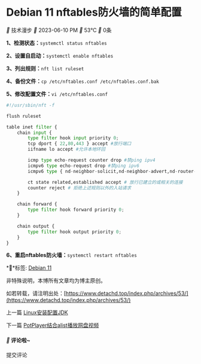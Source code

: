 
# Debian 11 nftables防火墙的简单配置

** 技术漫步 ** 2023-06-10 PM ** 53℃ ** 0条

**1、检测状态：**`systemctl status nftables`

**2、设置自启动：**`systemctl enable nftables`

**3、列出规则：**`nft list ruleset`

**4、备份文件：**`cp /etc/nftables.conf /etc/nftables.conf.bak`

**5、修改配置文件：**`vi /etc/nftables.conf`

```python
#!/usr/sbin/nft -f

flush ruleset

table inet filter { 
    chain input {
        type filter hook input priority 0;
        tcp dport { 22,80,443 } accept #放行端口
        iifname lo accept #允许本地环回

        icmp type echo-request counter drop #禁ping ipv4
        icmpv6 type echo-request drop #禁ping ipv6
        icmpv6 type { nd-neighbor-solicit,nd-neighbor-advert,nd-router-solicit,nd-router-advert } accept # 放行ipv6邻居发现等 (对于不开启nftables能正常ping通外部网络 而当开启了nftables则无法使用ipv6时 这很重要！)

        ct state related,established accept # 放行已建立的或相关的连接
        counter reject # 拒绝上述规则以外的入站请求
    }

    chain forward {
        type filter hook forward priority 0;
    }

    chain output {
        type filter hook output priority 0;
    }
}
```

**6、重启nftables防火墙：**`systemctl restart nftables`

**标签: [Debian 11](https://www.detachd.top/index.php/tag/Debian-11/)

非特殊说明，本博所有文章均为博主原创。

如若转载，请注明出处：[https://www.detachd.top/index.php/archives/53/](https://www.detachd.top/index.php/archives/53/)

上一篇 [Linux安装配置JDK](https://www.detachd.top/index.php/archives/36/ "Linux安装配置JDK")

下一篇 [PotPlayer结合alist播放网盘视频](https://www.detachd.top/index.php/archives/57/ "PotPlayer结合alist播放网盘视频")

#### ** 评论啦~

  

提交评论
